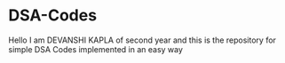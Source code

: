 # DSA-Codes
Hello I am DEVANSHI KAPLA of second year and this is the repository for simple DSA Codes implemented in an easy way 
